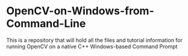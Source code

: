 # OpenCV-on-Windows-from-Command-Line
This is a repository that will hold all the files and tutorial information for running OpenCV on a native C++ Windows-based Command Prompt
